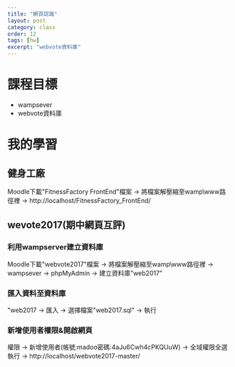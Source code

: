 ```yaml
---
title: "網頁認識"
layout: post
category: class
order: 12
tags: [hw]
excerpt: "webvote資料庫"
---
```



# 課程目標
- wampsever
- webvote資料庫


# 我的學習

## 健身工廠
Moodle下載"FitnessFactory FrontEnd"檔案 → 將檔案解壓縮至wamp\www路徑裡 → http://localhost/FitnessFactory_FrontEnd/

## wevote2017(期中網頁互評)

### 利用wampserver建立資料庫 
Moodle下載"webvote2017"檔案 → 將檔案解壓縮至wamp\www路徑裡 → wampsever → phpMyAdmin → 建立資料庫"web2017"

### 匯入資料至資料庫
"web2017 → 匯入 → 選擇檔案"web2017.sql" → 執行

### 新增使用者權限&開啟網頁
權限 → 新增使用者(帳號:madoo密碼:4aJu6Cwh4cPKQUuW) → 全域權限全選 執行 → http://localhost/webvote2017-master/




[1]: https://github.com/        "GitHub"
[2]: https://pages.github.com/  "GitHub Pages"
[3]: https://jekyllrb.com/      "Jekyll"
[4]: http://markdown.tw         "Markdown文件"
[5]: http://dillinger.io/       "Dillinger"








